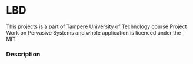 LBD
=================
This projects is a part of Tampere University of Technology course Project Work on
Pervasive Systems and whole application is licenced under the MIT.

### Description


